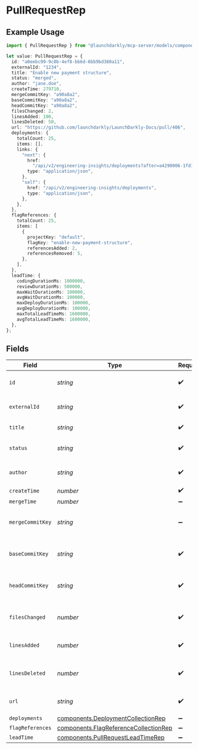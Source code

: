 # PullRequestRep

## Example Usage

```typescript
import { PullRequestRep } from "@launchdarkly/mcp-server/models/components";

let value: PullRequestRep = {
  id: "a0eebc99-9c0b-4ef8-bb6d-6bb9bd380a11",
  externalId: "1234",
  title: "Enable new payment structure",
  status: "merged",
  author: "jane.doe",
  createTime: 279710,
  mergeCommitKey: "a90a8a2",
  baseCommitKey: "a90a8a2",
  headCommitKey: "a90a8a2",
  filesChanged: 2,
  linesAdded: 100,
  linesDeleted: 50,
  url: "https://github.com/launchdarkly/LaunchDarkly-Docs/pull/406",
  deployments: {
    totalCount: 25,
    items: [],
    links: {
      "next": {
        href:
          "/api/v2/engineering-insights/deployments?after=a4290006-1fd1-4ca5-acf7-9f31fac61cf5",
        type: "application/json",
      },
      "self": {
        href: "/api/v2/engineering-insights/deployments",
        type: "application/json",
      },
    },
  },
  flagReferences: {
    totalCount: 25,
    items: [
      {
        projectKey: "default",
        flagKey: "enable-new-payment-structure",
        referencesAdded: 2,
        referencesRemoved: 5,
      },
    ],
  },
  leadTime: {
    codingDurationMs: 1000000,
    reviewDurationMs: 500000,
    maxWaitDurationMs: 100000,
    avgWaitDurationMs: 100000,
    maxDeployDurationMs: 100000,
    avgDeployDurationMs: 100000,
    maxTotalLeadTimeMs: 1600000,
    avgTotalLeadTimeMs: 1600000,
  },
};
```

## Fields

| Field                                                                                          | Type                                                                                           | Required                                                                                       | Description                                                                                    | Example                                                                                        |
| ---------------------------------------------------------------------------------------------- | ---------------------------------------------------------------------------------------------- | ---------------------------------------------------------------------------------------------- | ---------------------------------------------------------------------------------------------- | ---------------------------------------------------------------------------------------------- |
| `id`                                                                                           | *string*                                                                                       | :heavy_check_mark:                                                                             | The pull request internal ID                                                                   | a0eebc99-9c0b-4ef8-bb6d-6bb9bd380a11                                                           |
| `externalId`                                                                                   | *string*                                                                                       | :heavy_check_mark:                                                                             | The pull request number                                                                        | 1234                                                                                           |
| `title`                                                                                        | *string*                                                                                       | :heavy_check_mark:                                                                             | The pull request title                                                                         | Enable new payment structure                                                                   |
| `status`                                                                                       | *string*                                                                                       | :heavy_check_mark:                                                                             | The pull request status                                                                        | merged                                                                                         |
| `author`                                                                                       | *string*                                                                                       | :heavy_check_mark:                                                                             | The pull request author                                                                        | jane.doe                                                                                       |
| `createTime`                                                                                   | *number*                                                                                       | :heavy_check_mark:                                                                             | N/A                                                                                            |                                                                                                |
| `mergeTime`                                                                                    | *number*                                                                                       | :heavy_minus_sign:                                                                             | N/A                                                                                            |                                                                                                |
| `mergeCommitKey`                                                                               | *string*                                                                                       | :heavy_minus_sign:                                                                             | The pull request merge commit key                                                              | a90a8a2                                                                                        |
| `baseCommitKey`                                                                                | *string*                                                                                       | :heavy_check_mark:                                                                             | The pull request base commit key                                                               | a90a8a2                                                                                        |
| `headCommitKey`                                                                                | *string*                                                                                       | :heavy_check_mark:                                                                             | The pull request head commit key                                                               | a90a8a2                                                                                        |
| `filesChanged`                                                                                 | *number*                                                                                       | :heavy_check_mark:                                                                             | The number of files changed                                                                    | 2                                                                                              |
| `linesAdded`                                                                                   | *number*                                                                                       | :heavy_check_mark:                                                                             | The number of lines added                                                                      | 100                                                                                            |
| `linesDeleted`                                                                                 | *number*                                                                                       | :heavy_check_mark:                                                                             | The number of lines deleted                                                                    | 50                                                                                             |
| `url`                                                                                          | *string*                                                                                       | :heavy_check_mark:                                                                             | The pull request URL                                                                           | https://github.com/launchdarkly/LaunchDarkly-Docs/pull/406                                     |
| `deployments`                                                                                  | [components.DeploymentCollectionRep](../../models/components/deploymentcollectionrep.md)       | :heavy_minus_sign:                                                                             | N/A                                                                                            |                                                                                                |
| `flagReferences`                                                                               | [components.FlagReferenceCollectionRep](../../models/components/flagreferencecollectionrep.md) | :heavy_minus_sign:                                                                             | N/A                                                                                            |                                                                                                |
| `leadTime`                                                                                     | [components.PullRequestLeadTimeRep](../../models/components/pullrequestleadtimerep.md)         | :heavy_minus_sign:                                                                             | N/A                                                                                            |                                                                                                |